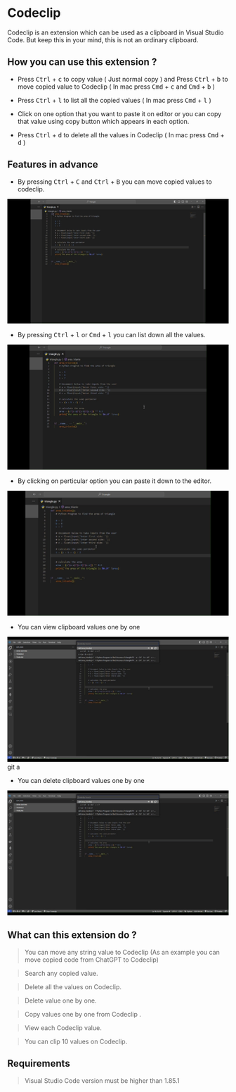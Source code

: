 # Codeclip

Codeclip is an extension which can be used as a clipboard in Visual Studio Code. But keep this in your mind, this is not an ordinary clipboard.

## How you can use this extension ?

- Press <kbd>Ctrl</kbd> + <kbd>c</kbd> to copy value ( Just normal copy ) and Press <kbd>Ctrl</kbd> + <kbd>b</kbd> to move copied value to Codeclip ( In mac press <kbd>Cmd</kbd> + <kbd>c</kbd> and <kbd>Cmd</kbd> + <kbd>b</kbd> )

- Press <kbd>Ctrl</kbd> + <kbd>l</kbd> to list all the copied values ( In mac press <kbd>Cmd</kbd> + <kbd>l</kbd> )

- Click on one option that you want to paste it on editor or you can copy that value using copy button which appears in each option.

- Press <kbd>Ctrl</kbd> + <kbd>d</kbd> to delete all the values in Codeclip ( In mac press <kbd>Cmd</kbd> + <kbd>d</kbd> )


## Features in advance

- By pressing <kbd>Ctrl</kbd> + <kbd>C</kbd> and <kbd>Ctrl</kbd> + <kbd>B</kbd> you can move copied values to codeclip.

![Relative Image](images/readme_images/CTRL+B.gif)

- By pressing <kbd>Ctrl</kbd> + <kbd>l</kbd> or <kbd>Cmd</kbd> + <kbd>l</kbd> you can list down all the values.

![Relative Image](images/readme_images/CTRL+L.gif)

- By clicking on perticular option you can paste it down to the editor.

![Relative Image](images/readme_images/PASTE_BY_CLICKING.gif)

- You can view clipboard values one by one

![Relative Image](images/readme_images/VIEW_VALUES.gif)git a

- You can delete clipboard values one by one

![Relative Image](images/readme_images/VIEW_VALUES.gif)

## What can this extension do ?

> You can move any string value to Codeclip (As an example you can move copied code from ChatGPT to Codeclip)

> Search any copied value.

> Delete all the values on Codeclip.

> Delete value one by one.

> Copy values one by one from Codeclip .

> View each Codeclip value.

> You can clip 10 values on Codeclip.


## Requirements

> Visual Studio Code version must be higher than 1.85.1
